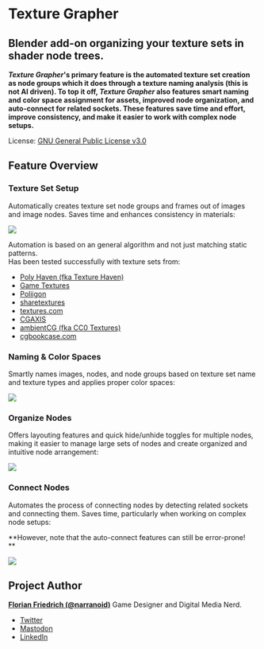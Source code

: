 # Texture Grapher

## Blender add-on organizing your texture sets in shader node trees.

**_Texture Grapher_'s primary feature is the automated texture set creation as node groups which it does through a texture naming analysis (this is not AI driven). To top it off, _Texture Grapher_ also features smart naming and color space assignment for assets, improved node organization, and auto-connect for related sockets. These features save time and effort, improve consistency, and make it easier to work with complex node setups.**

License: [GNU General Public License v3.0](https://www.gnu.org/licenses/gpl-3.0.en.html)

  

## Feature Overview

### Texture Set Setup

Automatically creates texture set node groups and frames out of images and image nodes. Saves time and enhances consistency in materials:

![](https://img.itch.zone/aW1nLzExOTQ2ODc4LmdpZg==/original/2U5xU0.gif)  

Automation is based on an general algorithm and not just matching static patterns.  
Has been tested successfully with texture sets from:

*   [Poly Haven (fka Texture Haven)](https://polyhaven.com/textures)
*   [Game Textures](https://gametextures.com/)
*   [Poliigon](https://www.poliigon.com/textures)
*   [sharetextures](https://www.sharetextures.com/)
*   [textures.com](https://www.textures.com/library)
*   [CGAXIS](https://cgaxis.com/)
*   [ambientCG (fka CC0 Textures)](https://ambientcg.com/)
*   [cgbookcase.com](https://www.cgbookcase.com/)

  

### Naming & Color Spaces

Smartly names images, nodes, and node groups based on texture set name and texture types and applies proper color spaces:

![](https://img.itch.zone/aW1nLzExOTQ2OTk4LmdpZg==/original/pMPJbz.gif)  
  

### Organize Nodes

Offers layouting features and quick hide/unhide toggles for multiple nodes, making it easier to manage large sets of nodes and create organized and intuitive node arrangement:

![](https://img.itch.zone/aW1nLzExOTQ3MDMxLmdpZg==/original/PxLJWo.gif)

  

### Connect Nodes

Automates the process of connecting nodes by detecting related sockets and connecting them. Saves time, particularly when working on complex node setups:  
  
**However, note that the auto-connect features can still be error-prone!  
**

**![](https://img.itch.zone/aW1nLzExOTQ3MDM5LmdpZg==/original/xIMbl6.gif)**


## Project Author
[**Florian Friedrich (@narranoid)**](https://github.com/narranoid)
Game Designer and Digital Media Nerd.
* [Twitter](https://twitter.com/narranoid)
* [Mastodon](https://mastodon.gamedev.place/@narranoid)
* [LinkedIn](https://www.linkedin.com/in/friedrich-florian/)
